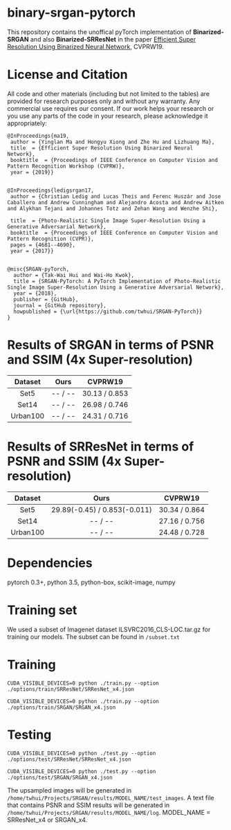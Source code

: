 # binary-srgan-pytorch

This repository contains the unoffical pyTorch implementation of <strong>Binarized-SRGAN</strong> and also <strong>Binarized-SRResNet</strong> in the paper <a href="https://arxiv.org/pdf/1812.06378.pdf">Efficient Super Resolution Using Binarized Neural Network</a>, CVPRW19. 

# License and Citation
All code and other materials (including but not limited to the tables) are provided for research purposes only and without any warranty. Any commercial use requires our consent. If our work helps your research or you use any parts of the code in your research, please acknowledge it appropriately:

<pre><code>@InProceedings{ma19,    
 author = {Yinglan Ma and Hongyu Xiong and Zhe Hu and Lizhuang Ma},    
 title  = {Efficient Super Resolution Using Binarized Neural Network},    
 booktitle  = {Proceedings of IEEE Conference on Computer Vision and Pattern Recognition Workshop (CVPRW)},    
 year = {2019}}
 </code></pre>
 
<pre><code>@InProceedings{ledigsrgan17,    
 author = {Christian Ledig and Lucas Theis and Ferenc Husz&aacuter and Jose Caballero and Andrew Cunningham and Alejandro Acosta and Andrew Aitken and Alykhan Tejani and Johannes Totz and Zehan Wang and Wenzhe Shi},    
 title  = {Photo-Realistic Single Image Super-Resolution Using a Generative Adversarial Network},    
 booktitle  = {Proceedings of IEEE Conference on Computer Vision and Pattern Recognition (CVPR)},    
 pages = {4681--4690},  
 year = {2017}}
 </code></pre>

<pre><code>@misc{SRGAN-pyTorch,
  author = {Tak-Wai Hui and Wai-Ho Kwok},
  title = {SRGAN-PyTorch: A PyTorch Implementation of Photo-Realistic Single Image Super-Resolution Using a Generative Adversarial Network},
  year = {2018},
  publisher = {GitHub},
  journal = {GitHub repository},
  howpublished = {\url{https://github.com/twhui/SRGAN-PyTorch}}
}</code></pre>

# Results of SRGAN in terms of PSNR and SSIM (4x Super-resolution)
</ul>
<table>
<thead>
<tr>
<th align="center">Dataset</th>
<th align="center">Ours</th>
<th align="center">CVPRW19</th>
</tr>
</thead>
<tbody>
<tr>
<td align="center">Set5</td>
<td align="center">-- / --</td>
<td align="center">30.13 / 0.853</td>
</tr>
<tr>
<td align="center">Set14</td>
<td align="center">-- / --</td>
<td align="center">26.98 / 0.746</td>
</tr>
<tr>
<td align="center">Urban100</td>
<td align="center">-- / --</td>
<td align="center">24.31 / 0.716</td>
</tr>  
</tbody></table>

# Results of SRResNet in terms of PSNR and SSIM (4x Super-resolution)
</ul>
<table>
<thead>
<tr>
<th align="center">Dataset</th>
<th align="center">Ours</th>
<th align="center">CVPRW19</th>
</tr>
</thead>
<tbody>
<tr>
<td align="center">Set5</td>
<td align="center">29.89(-0.45) / 0.853(-0.011)</td>
<td align="center">30.34 / 0.864</td>
</tr>
<tr>
<td align="center">Set14</td>
<td align="center">-- / --</td>
<td align="center">27.16 / 0.756</td>
</tr>
<tr>
<td align="center">Urban100</td>
<td align="center">-- / --</td>
<td align="center">24.48 / 0.728</td>
</tr>  
</tbody></table>

# Dependencies
pytorch 0.3+, python 3.5, python-box, scikit-image, numpy

# Training set
We used a subset of Imagenet dataset ILSVRC2016_CLS-LOC.tar.gz for training our models. The subset can be found in <code>/subset.txt</code> 

# Training
<pre><code>CUDA_VISIBLE_DEVICES=0 python ./train.py --option ./options/train/SRResNet/SRResNet_x4.json</code></pre>
<pre><code>CUDA_VISIBLE_DEVICES=0 python ./train.py --option ./options/train/SRGAN/SRGAN_x4.json</code></pre>

# Testing
<pre><code>CUDA_VISIBLE_DEVICES=0 python ./test.py --option ./options/test/SRResNet/SRResNet_x4.json</code></pre>
<pre><code>CUDA_VISIBLE_DEVICES=0 python ./test.py --option ./options/test/SRGAN/SRGAN_x4.json</code></pre>

The upsampled images will be generated in <code>/home/twhui/Projects/SRGAN/results/MODEL_NAME/test_images</code>. 
A text file that contains PSNR and SSIM results will be generated in <code>/home/twhui/Projects/SRGAN/results/MODEL_NAME/log</code>. MODEL_NAME = SRResNet_x4 or SRGAN_x4.

